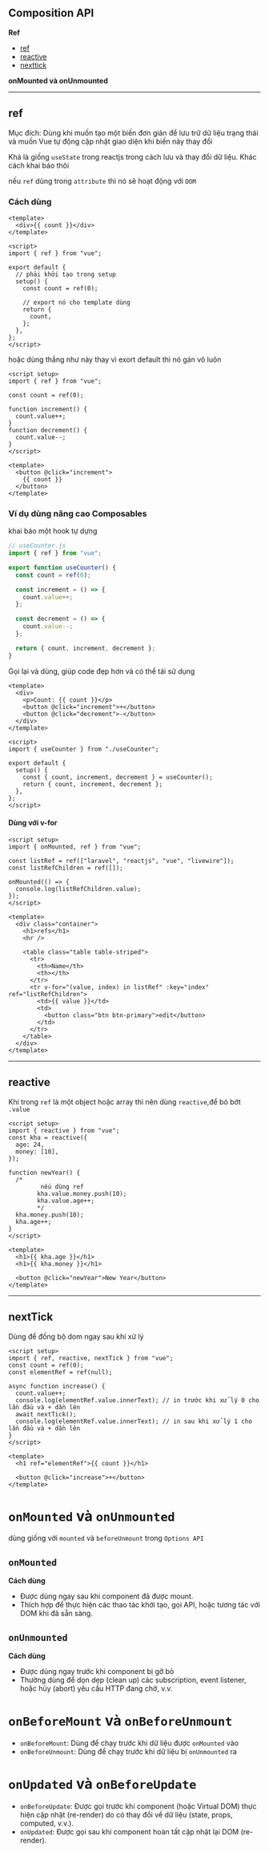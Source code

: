 ## Composition API

**Ref**

- [ref](#ref)
- [reactive](#reactive)
- [nexttick](#nexttick)

**onMounted và onUnmounted**

---

## ref

Mục đích: Dùng khi muốn tạo một biến đơn giản để lưu trữ dữ liệu trạng thái và muốn Vue tự động cập nhật giao diện khi biến này thay đổi

Khá là giống `useState` trong reactjs trong cách lưu và thay đổi dữ liệu. Khác cách khai báo thôi

nếu `ref` dùng trong `attribute` thì nó sẽ hoạt động với `DOM`

### Cách dùng

```vue
<template>
  <div>{{ count }}</div>
</template>

<script>
import { ref } from "vue";

export default {
  // phải khởi tạo trong setup
  setup() {
    const count = ref(0);

    // export nó cho template dùng
    return {
      count,
    };
  },
};
</script>
```

hoặc dùng thẳng như này thay vì exort default thì nó gán vô luôn

```vue
<script setup>
import { ref } from "vue";

const count = ref(0);

function increment() {
  count.value++;
}
function decrement() {
  count.value--;
}
</script>

<template>
  <button @click="increment">
    {{ count }}
  </button>
</template>
```

### Ví dụ dùng nâng cao Composables

khai báo một hook tự dựng

```js
// useCounter.js
import { ref } from "vue";

export function useCounter() {
  const count = ref(0);

  const increment = () => {
    count.value++;
  };

  const decrement = () => {
    count.value--;
  };

  return { count, increment, decrement };
}
```

Gọi lại và dùng, giúp code đẹp hơn và có thể tái sử dụng

```vue
<template>
  <div>
    <p>Count: {{ count }}</p>
    <button @click="increment">+</button>
    <button @click="decrement">-</button>
  </div>
</template>

<script>
import { useCounter } from "./useCounter";

export default {
  setup() {
    const { count, increment, decrement } = useCounter();
    return { count, increment, decrement };
  },
};
</script>
```

#### Dùng với v-for

```vue
<script setup>
import { onMounted, ref } from "vue";

const listRef = ref(["laravel", "reactjs", "vue", "livewire"]);
const listRefChildren = ref([]);

onMounted(() => {
  console.log(listRefChildren.value);
});
</script>

<template>
  <div class="container">
    <h1>refs</h1>
    <hr />

    <table class="table table-striped">
      <tr>
        <th>Name</th>
        <th></th>
      </tr>
      <tr v-for="(value, index) in listRef" :key="index" ref="listRefChildren">
        <td>{{ value }}</td>
        <td>
          <button class="btn btn-primary">edit</button>
        </td>
      </tr>
    </table>
  </div>
</template>
```

---

## reactive

Khi trong `ref` là một object hoặc array thì nên dùng `reactive`,để bỏ bớt `.value`

```vue
<script setup>
import { reactive } from "vue";
const kha = reactive({
  age: 24,
  money: [10],
});

function newYear() {
  /*
         nếu dùng ref
        kha.value.money.push(10);
        kha.value.age++; 
        */
  kha.money.push(10);
  kha.age++;
}
</script>

<template>
  <h1>{{ kha.age }}</h1>
  <h1>{{ kha.money }}</h1>

  <button @click="newYear">New Year</button>
</template>
```

---

## nextTick

Dùng để đồng bộ dom ngay sau khi xử lý

```vue
<script setup>
import { ref, reactive, nextTick } from "vue";
const count = ref(0);
const elementRef = ref(null);

async function increase() {
  count.value++;
  console.log(elementRef.value.innerText); // in trước khi xử lý 0 cho lần đầu và + dần lên
  await nextTick();
  console.log(elementRef.value.innerText); // in sau khi xử lý 1 cho lần đầu và + dần lên
}
</script>

<template>
  <h1 ref="elementRef">{{ count }}</h1>

  <button @click="increase">+</button>
</template>
```

# `onMounted` và `onUnmounted`

dùng giống với `mounted` và `beforeUnmount` trong `Options API`

## `onMounted`

**Cách dùng**

- Được dùng ngay sau khi component đã được mount.
- Thích hợp để thực hiện các thao tác khởi tạo, gọi API, hoặc tương tác với DOM khi đã sẵn sàng.

## `onUnmounted`

**Cách dùng**

- Được dùng ngay trước khi component bị gỡ bỏ
- Thường dùng để dọn dẹp (clean up) các subscription, event listener, hoặc hủy (abort) yêu cầu HTTP đang chờ, v.v.

# `onBeforeMount` và `onBeforeUnmount`

- `onBeforeMount`: Dùng để chạy trước khi dữ liệu được `onMounted` vào
- `onBeforeUnmount`: Dùng để chạy trước khi dữ liệu bị `onUnmounted` ra

# `onUpdated` và `onBeforeUpdate`

- `onBeforeUpdate`: Được gọi trước khi component (hoặc Virtual DOM) thực hiện cập nhật (re-render) do có thay đổi về dữ liệu (state, props, computed, v.v.).
- `onUpdated`: Được gọi sau khi component hoàn tất cập nhật lại DOM (re-render).
